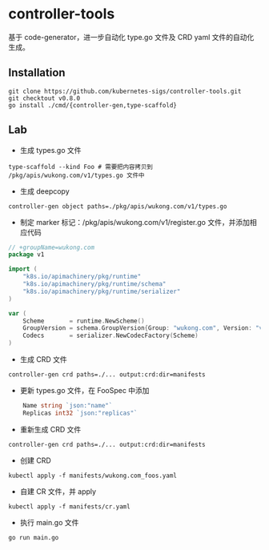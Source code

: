 # controller-tools

基于 code-generator，进一步自动化 type.go 文件及 CRD yaml 文件的自动化生成。

## Installation
```shell
git clone https://github.com/kubernetes-sigs/controller-tools.git
git checktout v0.8.0
go install ./cmd/{controller-gen,type-scaffold}
```

## Lab
- 生成 types.go 文件
```shell
type-scaffold --kind Foo # 需要把内容拷贝到 /pkg/apis/wukong.com/v1/types.go 文件中 
```

- 生成 deepcopy
```shell
controller-gen object paths=./pkg/apis/wukong.com/v1/types.go
```

- 制定 marker 标记：/pkg/apis/wukong.com/v1/register.go 文件，并添加相应代码
```go
// +groupName=wukong.com
package v1

import (
	"k8s.io/apimachinery/pkg/runtime"
	"k8s.io/apimachinery/pkg/runtime/schema"
	"k8s.io/apimachinery/pkg/runtime/serializer"
)

var (
	Scheme       = runtime.NewScheme()
	GroupVersion = schema.GroupVersion{Group: "wukong.com", Version: "v1"}
	Codecs       = serializer.NewCodecFactory(Scheme)
)
```

- 生成 CRD 文件
```shell
controller-gen crd paths=./... output:crd:dir=manifests 
```

- 更新 types.go 文件，在 FooSpec 中添加
```go
	Name string `json:"name"`
	Replicas int32 `json:"replicas"`
```

- 重新生成 CRD 文件
```shell
controller-gen crd paths=./... output:crd:dir=manifests 
```

- 创建 CRD
```shell
kubectl apply -f manifests/wukong.com_foos.yaml 
```

- 自建 CR 文件，并 apply
```shell
kubectl apply -f manifests/cr.yaml
```

- 执行 main.go 文件
```shell
go run main.go 
```

